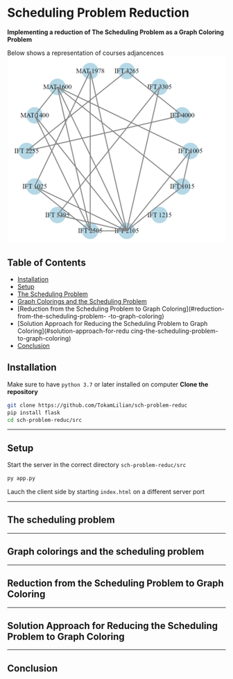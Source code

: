 # Scheduling Problem Reduction 
**Implementing a reduction of The Scheduling Problem as a Graph Coloring Problem**

Below shows a representation of courses adjancences
![alt text](https://github.com/TokamLilian/sch-problem-reduc/blob/101eb34a6b66289c557c25e162147e6a92e5344c/miscellaneous/Graph_Template_01.png)

## Table of Contents
-  [Installation](#installation)
-  [Setup](#setup)
-  [The Scheduling Problem](#the-scheduling-problem)
-  [Graph Colorings and the Scheduling Problem](#graph-colorings-and-the-scheduling-problem)
-  [Reduction from the Scheduling Problem to Graph Coloring](#reduction-from-the-scheduling-problem-
-to-graph-coloring)
-  [Solution Approach for Reducing the Scheduling Problem to Graph Coloring](#solution-approach-for-redu
cing-the-scheduling-problem-to-graph-coloring)
-  [Conclusion](#conclusion)

## Installation

Make sure to have `python 3.7` or later installed on computer
**Clone the repository**
```bash
git clone https://github.com/TokamLilian/sch-problem-reduc
pip install flask
cd sch-problem-reduc/src
```

---

## Setup
Start the server in the correct directory `sch-problem-reduc/src`
```bash
py app.py
```

Lauch the client side by starting `index.html` on a different server port

---

## The scheduling problem

---

## Graph colorings and the scheduling problem


---

## Reduction from the Scheduling Problem to Graph Coloring 

---

## Solution Approach for Reducing the Scheduling Problem to Graph Coloring

---

## Conclusion